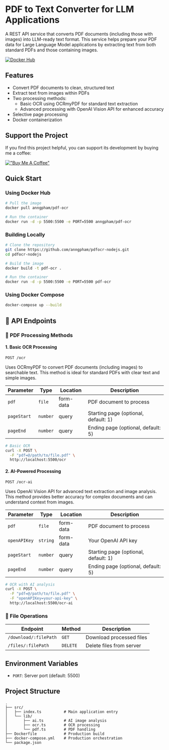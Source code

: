 # PDF to Text Converter for LLM Applications

A REST API service that converts PDF documents (including those with images) into LLM-ready text format. This service helps prepare your PDF data for Large Language Model applications by extracting text from both standard PDFs and those containing images.

[![Docker Hub](https://img.shields.io/docker/pulls/anngpham/pdf-ocr)](https://hub.docker.com/r/anngpham/pdf-ocr)



## Features

- Convert PDF documents to clean, structured text
- Extract text from images within PDFs
- Two processing methods:
  - Basic OCR using OCRmyPDF for standard text extraction
  - Advanced processing with OpenAI Vision API for enhanced accuracy
- Selective page processing
- Docker containerization

## Support the Project

If you find this project helpful, you can support its development by buying me a coffee:

[!["Buy Me A Coffee"](https://www.buymeacoffee.com/assets/img/custom_images/orange_img.png)](https://www.buymeacoffee.com/anngpham)

## Quick Start

### Using Docker Hub

```bash
# Pull the image
docker pull anngpham/pdf-ocr

# Run the container
docker run -d -p 5500:5500 -e PORT=5500 anngpham/pdf-ocr
```

### Building Locally

```bash
# Clone the repository
git clone https://github.com/anngpham/pdfocr-nodejs.git
cd pdfocr-nodejs

# Build the image
docker build -t pdf-ocr .

# Run the container
docker run -d -p 5500:5500 -e PORT=5500 pdf-ocr
```

### Using Docker Compose

```bash
docker-compose up --build
```

## 🚀 API Endpoints

### 📑 PDF Processing Methods

#### 1. Basic OCR Processing
`POST /ocr`

Uses OCRmyPDF to convert PDF documents (including images) to searchable text. This method is ideal for standard PDFs with clear text and simple images.

| Parameter | Type | Location | Description |
|-----------|------|----------|-------------|
| `pdf` | `file` | form-data | PDF document to process |
| `pageStart` | `number` | query | Starting page (optional, default: 1) |
| `pageEnd` | `number` | query | Ending page (optional, default: 5) |

```bash
# Basic OCR
curl -X POST \
  -F "pdf=@/path/to/file.pdf" \
  http://localhost:5500/ocr
```

#### 2. AI-Powered Processing
`POST /ocr-ai`

Uses OpenAI Vision API for advanced text extraction and image analysis. This method provides better accuracy for complex documents and can understand context from images.

| Parameter | Type | Location | Description |
|-----------|------|----------|-------------|
| `pdf` | `file` | form-data | PDF document to process |
| `openAPIKey` | `string` | form-data | Your OpenAI API key |
| `pageStart` | `number` | query | Starting page (optional, default: 1) |
| `pageEnd` | `number` | query | Ending page (optional, default: 5) |

```bash
# OCR with AI analysis
curl -X POST \
  -F "pdf=@/path/to/file.pdf" \
  -F "openAPIKey=your-api-key" \
  http://localhost:5500/ocr-ai
```

### 📁 File Operations

| Endpoint | Method | Description |
|----------|--------|-------------|
| `/download/:filePath` | `GET` | Download processed files |
| `/files/:filePath` | `DELETE` | Delete files from server |

## Environment Variables

- `PORT`: Server port (default: 5500)

## Project Structure

```
.
├── src/
│   ├── index.ts          # Main application entry
│   └── lib/
│       ├── ai.ts         # AI image analysis
│       ├── ocr.ts        # OCR processing
│       └── pdf.ts        # PDF handling
├── Dockerfile            # Production build
├── docker-compose.yml    # Production orchestration
└── package.json
```
